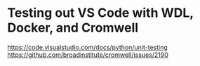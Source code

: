 # Testing out VS Code with WDL, Docker, and Cromwell

https://code.visualstudio.com/docs/python/unit-testing
https://github.com/broadinstitute/cromwell/issues/2190

